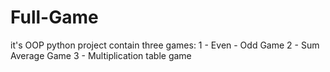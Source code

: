 # Full-Game

it's OOP python project contain three games:
    1 - Even - Odd Game
    2 - Sum Average Game
    3 - Multiplication table game

